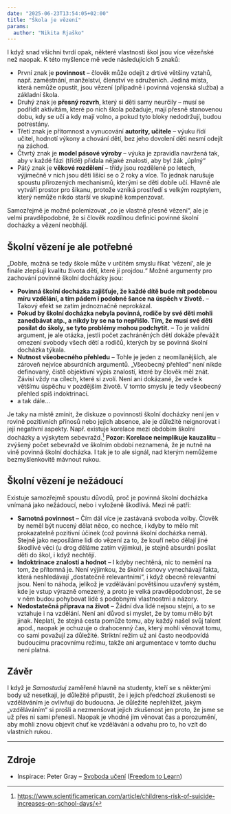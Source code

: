 ```yaml
---
date: "2025-06-23T13:54:05+02:00"
title: "Škola je vězení"
params:
  author: "Nikita Rjaško"
---
```



I když snad všichni tvrdí opak, některé vlastnosti škol jsou více vězeňské než naopak. K této myšlence mě vede následujících 5 znaků:

<!--more-->

- První znak je **povinnost** – člověk může odejít z drtivé většiny vztahů, např. zaměstnání, manželství, členství ve sdruženích. Jediná místa, která nemůže opustit, jsou vězení (případně i povinná vojenská služba) a základní škola. 
- Druhý znak je **přesný rozvrh**, který si děti samy neurčily – musí se podřídit aktivitám, které po nich škola požaduje, mají přesně stanovenou dobu, kdy se učí a kdy mají volno, a pokud tyto bloky nedodržují, budou potrestány.
- Třetí znak je přítomnost a vynucování **autority, učitele** – výuku řídí učitel, hodnotí výkony a chování dětí, bez jeho dovolení děti nesmí odejít na záchod.
- Čtvrtý znak je **model pásové výroby** – výuka je zpravidla navržená tak, aby v každé fázi (třídě) přidala nějaké znalosti, aby byl žák „úplný“
- Pátý znak je **věkové rozdělení** – třídy jsou rozdělené po letech, výjimečně v nich jsou děti lišící se o 2 roky a více. To jednak narušuje spoustu přirozených mechanismů, kterými se děti dobře učí. Hlavně ale vytváří prostor pro šikanu, protože vzniká prostředí s velkým rozptylem, který nemůže nikdo starší ve skupině kompenzovat.

Samozřejmě je možné polemizovat „co je vlastně přesně vězení“, ale je velmi pravděpodobné, že si člověk rozdílnou definici povinné školní docházky a vězení neobhájí.

## Školní vězení je ale potřebné

„Dobře, možná se tedy škole může v určitém smyslu říkat 'vězení', ale je finále zlepšují kvalitu života dětí, které jí projdou.“ Možné argumenty pro zachování povinné školní docházky jsou:

- **Povinná školní docházka zajišťuje, že každé dítě bude mít podobnou míru vzdělání, a tím pádem i podobné šance na úspěch v životě.** – Takový efekt se zatím jednoznačně neprokázal.
- **Pokud by školní docházka nebyla povinná, rodiče by své děti mohli zanedbávat atp., a nikdy by se na to nepřišlo. Tím, že musí své děti posílat do školy, se tyto problémy mohou podchytit.** – To je validní argument, je ale otázka, jestli počet zachráněných dětí dokáže převážit omezení svobody všech dětí a rodičů, kterých by se povinná školní docházka týkala.
- **Nutnost všeobecného přehledu** – Tohle je jeden z neomílanějších, ale zároveň nejvíce absurdních argumentů. „Všeobecný přehled“ není nikde definovaný, čistě objektivní výpis znalostí, které by člověk měl znát. Závisí vždy na cílech, které si zvolí. Není ani dokázané, že vede k většímu úspěchu v pozdějším životě. V tomto smyslu je tedy všeobecný přehled spíš indoktrinací.
- a tak dále...

Je taky na místě zmínit, že diskuze o povinnosti školní docházky není jen v rovině pozitivních přínosů nebo jejich absence, ale je důležité neignorovat i její negativní aspekty. Např. existuje korelace mezi obdobím školní docházky a výskytem sebevražd.[^1] **Pozor: Korelace neimplikuje kauzalitu** – zvýšený počet sebevražd ve školním období neznamená, že je nutně na vině povinná školní docházka. I tak je to ale signál, nad kterým nemůžeme bezmyšlenkovitě mávnout rukou.

## Školní vězení je nežádoucí

Existuje samozřejmě spoustu důvodů, proč je povinná školní docházka vnímaná jako nežádoucí, nebo i vyloženě škodlivá. Mezi ně patří:

- **Samotná povinnost** – Čím dál více je zastávaná svoboda volby. Člověk by neměl být nucený dělat něco, co nechce, i kdyby to mělo mít prokazatelně pozitivní účinek (což povinná školní docházka nemá). Stejně jako neposíláme lidi do vězení za to, že kouří nebo dělají jiné škodlivé věci (u drog děláme zatím výjimku), je stejně absurdní posílat děti do škol, i když nechtějí.
- **Indoktrinace znalostí a hodnot** – I kdyby nechtěná, nic to nemění na tom, že přítomná je. Není výjimkou, že školní osnovy vynechávají fakta, která neshledávají „dostatečně relevantními“, i když obecně relevantní jsou. Není to náhoda, jelikož je vzdělávání povětšinou uzavřený systém, kde je vstup výrazně omezený, a proto je velká pravděpodobnost, že se v něm budou pohybovat lidé s podobnými vlastnostmi a názory.
- **Nedostatečná příprava na život** – Žádní dva lidé nejsou stejní, a to se vztahuje i na vzdělání. Není ani důvod si myslet, že by tomu mělo být jinak. Neplatí, že stejná cesta pomůže tomu, aby každý našel svůj talent apod., naopak je ochuzuje o drahocenný čas, který mohli věnovat tomu, co sami považují za důležité. Striktní režim už ani často neodpovídá budoucímu pracovnímu režimu, takže ani argumentace v tomto duchu není platná.

## Závěr

I když je *Samostuduj* zaměřené hlavně na studenty, kteří se s některými body už nesetkají, je důležité připustit, že i jejich předchozí zkušenosti se vzděláváním je ovlivňují do budoucna. Je důležité nepřehlížet, jakým „vzděláváním“ si prošli a nezmenšovat jejich zkušenost jen proto, že jsme se už přes ni sami přenesli. Naopak je vhodné jim věnovat čas a porozumění, aby mohli znovu objevit chuť ke vzdělávání a odvahu pro to, ho vzít do vlastních rukou. 

---

[^1]: https://www.scientificamerican.com/article/childrens-risk-of-suicide-increases-on-school-days/

## Zdroje

- Inspirace: Peter Gray – [Svoboda učení](https://www.mises.cz/literatura/svoboda-uceni-49.aspx) ([Freedom to Learn](https://www.psychologytoday.com/us/blog/freedom-learn))


